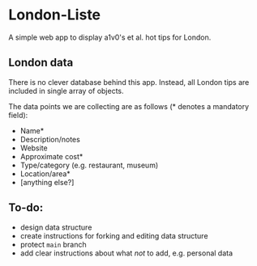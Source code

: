 # London-Liste

A simple web app to display a1v0's et al. hot tips for London.

## London data

There is no clever database behind this app. Instead, all London tips are included in single array of objects.

The data points we are collecting are as follows (* denotes a mandatory field):

- Name*
- Description/notes
- Website
- Approximate cost*
- Type/category (e.g. restaurant, museum)
- Location/area*
- [anything else?]

## To-do:

- design data structure
- create instructions for forking and editing data structure
- protect `main` branch
- add clear instructions about what _not_ to add, e.g. personal data
